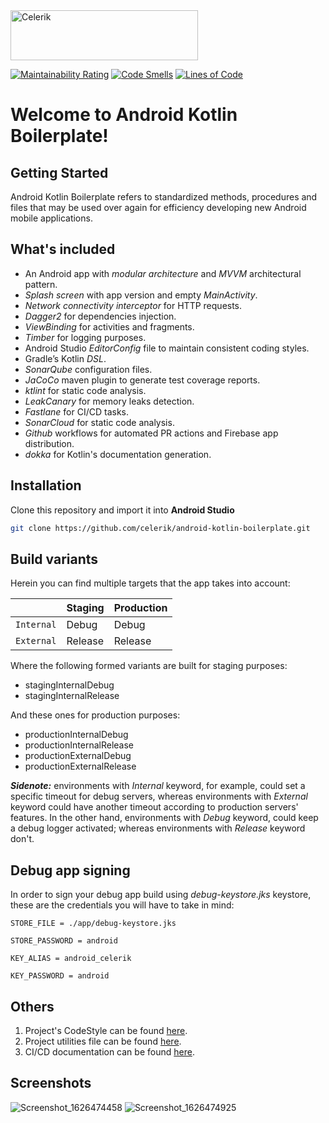
<img src="https://www.celerik.com/wp-content/uploads/2019/12/celerik-1.svg" alt="Celerik"  width="300" height="80" class="center"/>

 [![Maintainability Rating](https://sonarcloud.io/api/project_badges/measure?project=celerik_android-kotlin-boilerplate&metric=sqale_rating)](https://sonarcloud.io/dashboard?id=celerik_android-kotlin-boilerplate) [![Code Smells](https://sonarcloud.io/api/project_badges/measure?project=celerik_android-kotlin-boilerplate&metric=code_smells)](https://sonarcloud.io/dashboard?id=celerik_android-kotlin-boilerplate) [![Lines of Code](https://sonarcloud.io/api/project_badges/measure?project=celerik_android-kotlin-boilerplate&metric=ncloc)](https://sonarcloud.io/dashboard?id=celerik_android-kotlin-boilerplate)

# Welcome to Android Kotlin Boilerplate!  
  
## Getting Started  
Android Kotlin Boilerplate refers to standardized methods, procedures and files that may be used over again for efficiency developing new Android mobile applications.  
  
## What's included  
* An Android app with _modular architecture_ and _MVVM_ architectural pattern.
* _Splash screen_ with app version and empty _MainActivity_.
* _Network connectivity interceptor_ for HTTP requests.
* _Dagger2_ for dependencies injection.
* _ViewBinding_ for activities and fragments.
* _Timber_ for logging purposes.
* Android Studio _EditorConfig_ file to maintain consistent coding styles.
* Gradle’s Kotlin _DSL_.
* _SonarQube_ configuration files.
* _JaCoCo_ maven plugin to generate test coverage reports.
* _ktlint_ for static code analysis.
* _LeakCanary_ for memory leaks detection.
* _Fastlane_ for CI/CD tasks.
* _SonarCloud_ for static code analysis.
* _Github_ workflows for automated PR actions and Firebase app distribution.
* _dokka_ for Kotlin's documentation generation.

## Installation  
Clone this repository and import it into **Android Studio**  
```bash  
git clone https://github.com/celerik/android-kotlin-boilerplate.git  
```  
  
## Build variants  
Herein you can find multiple targets that the app takes into account:  
  
|          |Staging    |Production  |
|----------|-----------|------------|  
|`Internal`|Debug      |Debug       |
|`External`|Release     |Release    |
  
 Where the following formed variants are built for staging purposes:  
- stagingInternalDebug  
- stagingInternalRelease  
  
 And these ones for production purposes:  
- productionInternalDebug  
- productionInternalRelease  
- productionExternalDebug  
- productionExternalRelease  
  
**_Sidenote:_**  environments with _Internal_ keyword, for example, could set a specific timeout for debug servers, whereas environments with _External_ keyword could have another timeout according to production servers' features. In the other hand, environments with _Debug_ keyword, could keep a debug logger activated; whereas environments with _Release_ keyword don't.  
  
## Debug app signing
In order to sign your debug app build using _debug-keystore.jks_ keystore, these are the credentials you will have to take in mind:
   
`STORE_FILE = ./app/debug-keystore.jks`

`STORE_PASSWORD = android`

`KEY_ALIAS = android_celerik`

`KEY_PASSWORD = android`
  
## Others  
1. Project's CodeStyle can be found [here](docs/codestyle.md).  
2. Project utilities file can be found [here](docs/utilities.md).
3. CI/CD documentation can be found [here](docs/cicd.md).  

## Screenshots  
  
![Screenshot_1626474458](https://user-images.githubusercontent.com/25390317/126014560-dbd18cf5-75f9-4e0a-a72e-9b63e6db0bf4.png)
![Screenshot_1626474925](https://user-images.githubusercontent.com/25390317/126014713-1c25cf42-7307-4d05-b121-5be96abdf1a4.png)
